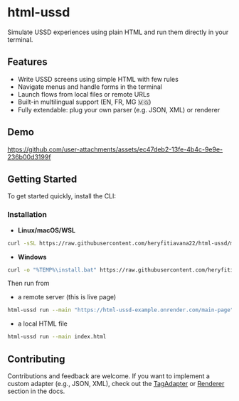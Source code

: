 # html-ussd

Simulate USSD experiences using plain HTML and run them directly in your terminal.

## Features

- Write USSD screens using simple HTML with few rules
- Navigate menus and handle forms in the terminal
- Launch flows from local files or remote URLs
- Built-in multilingual support (EN, FR, MG 🇲🇬)
- Fully extendable: plug your own parser (e.g. JSON, XML) or renderer

## Demo



https://github.com/user-attachments/assets/ec47deb2-13fe-4b4c-9e9e-236b00d3199f



## Getting Started

To get started quickly, install the CLI:

### Installation

- **Linux/macOS/WSL**

```bash
curl -sSL https://raw.githubusercontent.com/heryfitiavana22/html-ussd/main/scripts/install.sh | bash
```

- **Windows**

```bash
curl -o "%TEMP%\install.bat" https://raw.githubusercontent.com/heryfitiavana22/html-ussd/main/scripts/install.bat && "%TEMP%\install.bat"
```

Then run from

- a remote server (this is live page)

```bash
html-ussd run --main "https://html-ussd-example.onrender.com/main-page"
```

- a local HTML file

```bash
html-ussd run --main index.html
```

## Contributing

Contributions and feedback are welcome.
If you want to implement a custom adapter (e.g., JSON, XML), check out the [TagAdapter](https://heryfitiavana22.github.io/html-ussd/supporting-custom-input-formats.html) or [Renderer](https://heryfitiavana22.github.io/html-ussd/custom-renderer.html) section in the docs.
